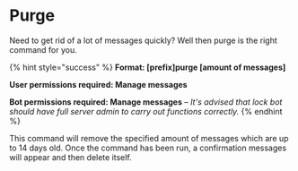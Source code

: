 # Purge

Need to get rid of a lot of messages quickly? Well then purge is the right command for you.

{% hint style="success" %}
**Format: \[prefix\]purge \[amount of messages\]**

**User permissions required: Manage messages**

**Bot permissions required: Manage messages**  – _It's advised that lock bot should have full server admin to carry out functions correctly._
{% endhint %}

This command will remove the specified amount of messages which are up to 14 days old. Once the command has been run, a confirmation messages will appear and then delete itself.

